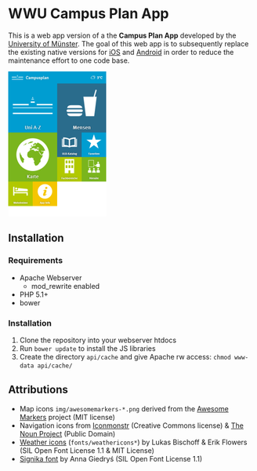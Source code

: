 # WWU Campus Plan App 

This is a web app version of a the **Campus Plan App** developed by the [University of Münster](http://www.uni-muenster.de/). The goal of this web app is to subsequently replace the existing native versions for [iOS](http://itunes.apple.com/de/app/wwu-campus-plan/id474030032?mt=8) and [Android](https://play.google.com/store/apps/details?id=ifgi.android) in order to reduce the maintenance effort to one code base.

![Screenshot](screenshot.png)

## Installation

### Requirements

* Apache Webserver
	* mod_rewrite enabled
* PHP 5.1+
* bower 

### Installation

1. Clone the repository into your webserver htdocs
2. Run ```bower update``` to install the JS libraries
3. Create the directory ```api/cache``` and give Apache rw access: ```chmod www-data api/cache/```

## Attributions

* Map icons `img/awesomemarkers-*.png` derived from the [Awesome Markers](https://github.com/lvoogdt/Leaflet.awesome-markers) project (MIT license)
* Navigation icons from [Iconmonstr](http://iconmonstr.com/) (Creative Commons license) & [The Noun Project](http://thenounproject.com/) (Public Domain)
* [Weather icons](http://erikflowers.github.io/weather-icons/) (`fonts/weathericons*`) by Lukas Bischoff & Erik Flowers (SIL Open Font License 1.1 & MIT License)
* [Signika font](http://www.google.com/fonts/specimen/Signika) by Anna Giedryś (SIL Open Font License 1.1)